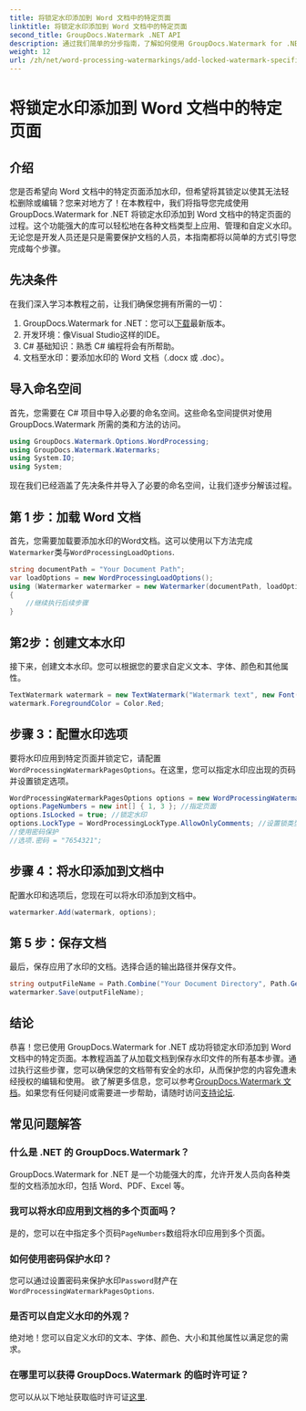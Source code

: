 ```yaml
---
title: 将锁定水印添加到 Word 文档中的特定页面
linktitle: 将锁定水印添加到 Word 文档中的特定页面
second_title: GroupDocs.Watermark .NET API
description: 通过我们简单的分步指南，了解如何使用 GroupDocs.Watermark for .NET 将锁定水印添加到 Word 文档中的特定页面。
weight: 12
url: /zh/net/word-processing-watermarkings/add-locked-watermark-specific-pages-word-docs/
---
```


# 将锁定水印添加到 Word 文档中的特定页面

## 介绍
您是否希望向 Word 文档中的特定页面添加水印，但希望将其锁定以使其无法轻松删除或编辑？您来对地方了！在本教程中，我们将指导您完成使用 GroupDocs.Watermark for .NET 将锁定水印添加到 Word 文档中的特定页面的过程。这个功能强大的库可以轻松地在各种文档类型上应用、管理和自定义水印。无论您是开发人员还是只是需要保护文档的人员，本指南都将以简单的方式引导您完成每个步骤。
## 先决条件
在我们深入学习本教程之前，让我们确保您拥有所需的一切：
1.  GroupDocs.Watermark for .NET：您可以[下载](https://releases.groupdocs.com/Watermark/net/)最新版本。
2. 开发环境：像Visual Studio这样的IDE。
3. C# 基础知识：熟悉 C# 编程将会有所帮助。
4. 文档至水印：要添加水印的 Word 文档（.docx 或 .doc）。
## 导入命名空间
首先，您需要在 C# 项目中导入必要的命名空间。这些命名空间提供对使用 GroupDocs.Watermark 所需的类和方法的访问。
```csharp
using GroupDocs.Watermark.Options.WordProcessing;
using GroupDocs.Watermark.Watermarks;
using System.IO;
using System;
```
现在我们已经涵盖了先决条件并导入了必要的命名空间，让我们逐步分解该过程。
## 第 1 步：加载 Word 文档
首先，您需要加载要添加水印的Word文档。这可以使用以下方法完成`Watermarker`类与`WordProcessingLoadOptions`.
```csharp
string documentPath = "Your Document Path";
var loadOptions = new WordProcessingLoadOptions();
using (Watermarker watermarker = new Watermarker(documentPath, loadOptions))
{
    //继续执行后续步骤
}
```
## 第2步：创建文本水印
接下来，创建文本水印。您可以根据您的要求自定义文本、字体、颜色和其他属性。
```csharp
TextWatermark watermark = new TextWatermark("Watermark text", new Font("Arial", 19));
watermark.ForegroundColor = Color.Red;
```
## 步骤 3：配置水印选项
要将水印应用到特定页面并锁定它，请配置`WordProcessingWatermarkPagesOptions`。在这里，您可以指定水印应出现的页码并设置锁定选项。
```csharp
WordProcessingWatermarkPagesOptions options = new WordProcessingWatermarkPagesOptions();
options.PageNumbers = new int[] { 1, 3 }; //指定页面
options.IsLocked = true; //锁定水印
options.LockType = WordProcessingLockType.AllowOnlyComments; //设置锁类型
//使用密码保护
//选项.密码 = "7654321";
```
## 步骤 4：将水印添加到文档中
配置水印和选项后，您现在可以将水印添加到文档中。
```csharp
watermarker.Add(watermark, options);
```
## 第 5 步：保存文档
最后，保存应用了水印的文档。选择合适的输出路径并保存文件。
```csharp
string outputFileName = Path.Combine("Your Document Directory", Path.GetFileName(documentPath));
watermarker.Save(outputFileName);
```
## 结论
恭喜！您已使用 GroupDocs.Watermark for .NET 成功将锁定水印添加到 Word 文档中的特定页面。本教程涵盖了从加载文档到保存水印文件的所有基本步骤。通过执行这些步骤，您可以确保您的文档带有安全的水印，从而保护您的内容免遭未经授权的编辑和使用。
欲了解更多信息，您可以参考[GroupDocs.Watermark 文档](https://tutorials.groupdocs.com/Watermark/net/)。如果您有任何疑问或需要进一步帮助，请随时访问[支持论坛](https://forum.groupdocs.com/c/watermark/19).
## 常见问题解答
### 什么是 .NET 的 GroupDocs.Watermark？
GroupDocs.Watermark for .NET 是一个功能强大的库，允许开发人员向各种类型的文档添加水印，包括 Word、PDF、Excel 等。
### 我可以将水印应用到文档的多个页面吗？
是的，您可以在中指定多个页码`PageNumbers`数组将水印应用到多个页面。
### 如何使用密码保护水印？
您可以通过设置密码来保护水印`Password`财产在`WordProcessingWatermarkPagesOptions`.
### 是否可以自定义水印的外观？
绝对地！您可以自定义水印的文本、字体、颜色、大小和其他属性以满足您的需求。
### 在哪里可以获得 GroupDocs.Watermark 的临时许可证？
您可以从以下地址获取临时许可证[这里](https://purchase.groupdocs.com/temporary-license/).